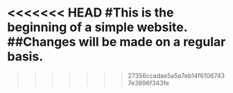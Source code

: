 <<<<<<< HEAD
#This is the beginning of a simple website.
##Changes will be made on a regular basis.
=======

>>>>>>> 27356ccadae5a5a7eb14f61067437e3996f343fe
